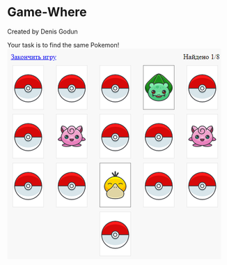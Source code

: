 # Game-Where
Created by Denis Godun

Your task is to find the same Pokemon!
![Image alt](https://github.com/DenisGodun/Game-Where/blob/master/img/preview.png)
